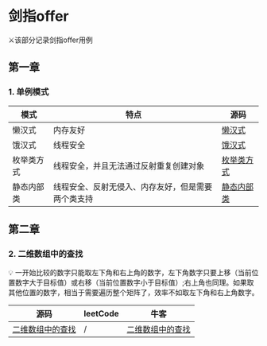 # 剑指offer
⚔️该部分记录剑指offer用例
## 第一章
### 1. 单例模式
|  模式   | 特点 | 源码 |
|  ----  | ----  | ---- | 
| 懒汉式  | 内存友好 | [懒汉式](https://github.com/jiangxd18/codingInterview/blob/master/src/main/java/%E5%89%91%E6%8C%87offer/%E7%AC%AC%E4%B8%80%E7%AB%A0/Singleton.java) |
| 饿汉式  | 线程安全 | [饿汉式](https://github.com/jiangxd18/codingInterview/blob/master/src/main/java/%E5%89%91%E6%8C%87offer/%E7%AC%AC%E4%B8%80%E7%AB%A0/Singleton2.java) |
| 枚举类方式  | 线程安全，并且无法通过反射重复创建对象 | [枚举类方式](https://github.com/jiangxd18/codingInterview/blob/master/src/main/java/%E5%89%91%E6%8C%87offer/%E7%AC%AC%E4%B8%80%E7%AB%A0/Singleton3.java) |
| 静态内部类  | 线程安全、反射无侵入、内存友好，但是需要两个类支持 | [静态内部类](https://github.com/jiangxd18/codingInterview/blob/master/src/main/java/%E5%89%91%E6%8C%87offer/%E7%AC%AC%E4%B8%80%E7%AB%A0/Singleton4.java) |
## 第二章
### 2. 二维数组中的查找
💡 一开始比较的数字只能取左下角和右上角的数字，左下角数字只要上移（当前位置数字大于目标值）或右移（当前位置数字小于目标值）;右上角也同理。如果取其他位置的数字，相当于需要遍历整个矩阵了，效率不如取左下角和右上角数字。

|  源码   | leetCode | 牛客 |
|  ----  | ----  | ---- | 
|  [二维数组中的查找](https://github.com/jiangxd18/codingInterview/blob/master/src/main/java/%E5%89%91%E6%8C%87offer/%E7%AC%AC%E4%BA%8C%E7%AB%A0/Solution.java)   | / | [二维数组中的查找](https://www.nowcoder.com/practice/abc3fe2ce8e146608e868a70efebf62e?tpId=13&tqId=11154&tPage=1&rp=1&ru=%2Fta%2Fcoding-interviews&qru=%2Fta%2Fcoding-interviews%2Fquestion-ranking) |
